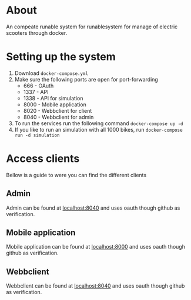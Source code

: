 # About
An compeate runable system for runablesystem for manage of electric scooters through docker.

# Setting up the system
1. Download `docker-compose.yml`
2. Make sure the following ports are open for port-forwarding
    - 666 - OAuth
    - 1337 - API
    - 1338 - API for simulation
    - 8000 - Mobile application
    - 8020 - Webbclient for client
    - 8040 - Webbclient for admin
3. To run the services run the following command `docker-compose up -d`
4. If you like to run an simulation with all 1000 bikes, run `docker-compose run -d simulation`

# Access clients
Bellow is a guide to were you can find the different clients

## Admin
Admin can be found at [localhost:8040](http://localhost:8040) and uses oauth though github as verification.

## Mobile application
Mobile application can be found at [localhost:8000](http://localhost:8000) and uses oauth though github as verification.

## Webbclient
Webbclient can be found at [localhost:8040](http://localhost:8040) and uses oauth though github as verification.
